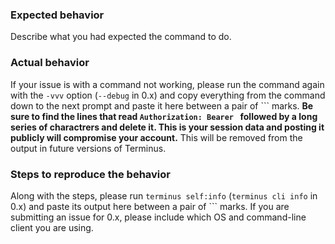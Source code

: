 ### Expected behavior
Describe what you had expected the command to do.

### Actual behavior
If your issue is with a command not working, please run the command again with the `-vvv` option (`--debug` in 0.x) and copy everything from the command down to the next prompt and paste it here between a pair of \`\`\` marks.
**Be sure to find the lines that read `Authorization: Bearer ` followed by a long series of charactrers and delete it. This is your session data and posting it publicly will compromise your account.** This will be removed from the output in future versions of Terminus.

### Steps to reproduce the behavior
Along with the steps, please run `terminus self:info` (`terminus cli info` in 0.x) and paste its output here between a pair of ``` marks. If you are submitting an issue for 0.x, please include which OS and command-line client you are using.

